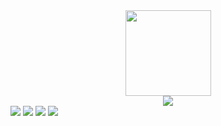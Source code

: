 <div align="center"> <img height="137px" src="https://github-readme-stats.vercel.app/api?username=lmyz6&hide_title=true&hide_border=true&show_icons=trueline_height=21&text_color=000&icon_color=000&bg_color=0,ea6161,ffc64d,fffc4d,52fa5a&theme=graywhite" /> </div>
<div align="center"> <img src="https://github-readme-stats.vercel.app/api/top-langs/?username=lmyz6&hide_title=true&hide_border=true&layout=compact&langs_count=6&text_color=000&icon_color=fff&bg_color=0,52fa5a,4dfcff,c64dff&theme=graywhite" /> </div>
<span align="center"> <img src="https://img.shields.io/badge/C%2B%2B-blue?logo=cplusplus&link=https%3A%2F%2Fisocpp.org%2F)" /> <img src="https://img.shields.io/badge/-Qt-yellow?style=flat-square&logo=Qt" /> <img src="https://img.shields.io/badge/-html-oringe?style=flat-square&logo=HTML5" /> <img src="https://img.shields.io/badge/-python-black?style=flat-square&logo=python" /></span>
